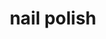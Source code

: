 ---
layout: people&body
title: nail polish
emoji: nail_polish
permalink: 💅.html
image: assets/img/3moji/nail_polish.png
---